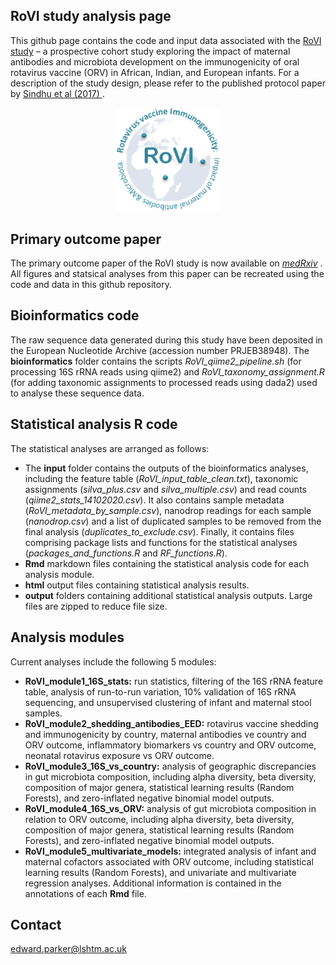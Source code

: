 ## RoVI study analysis page

This github page contains the code and input data associated with the [RoVI study](https://www.liverpool.ac.uk/infection-and-global-health/rovi/) – a prospective cohort study exploring the impact of maternal antibodies and microbiota development on the immunogenicity of oral rotavirus vaccine (ORV) in African, Indian, and European infants. For a description of the study design, please refer to the published protocol paper by [Sindhu et al (2017) ](https://pubmed.ncbi.nlm.nih.gov/28719399/).

<p align="center" width="100%" height="50%" width="50%"><img width="33%" src="RoVI_logo.png"> </p>

## Primary outcome paper

The primary outcome paper of the RoVI study is now available on [*medRxiv*](https://www.medrxiv.org/content/10.1101/2020.11.02.20224576v1) . All figures and statsical analyses from this paper can be recreated using the code and data in this github repository.

## Bioinformatics code

The raw sequence data generated during this study have been deposited in the European Nucleotide Archive (accession number PRJEB38948). The **bioinformatics** folder contains the scripts *RoVI_qiime2_pipeline.sh* (for processing 16S rRNA reads using qiime2) and *RoVI_taxonomy_assignment.R* (for adding taxonomic assignments to processed reads using dada2) used to analyse these sequence data.

## Statistical analysis R code

The statistical analyses are arranged as follows:
- The **input** folder contains the outputs of the bioinformatics analyses, including the feature table (*RoVI_input_table_clean.txt*), taxonomic assignments (*silva_plus.csv* and *silva_multiple.csv*) and read counts (*qiime2_stats_14102020.csv*). It also contains sample metadata (*RoVI_metadata_by_sample.csv*), nanodrop readings for each sample (*nanodrop.csv*) and a list of duplicated samples to be removed from the final analysis (*duplicates_to_exclude.csv*). Finally, it contains files comprising package lists and functions for the statistical analyses (*packages_and_functions.R* and *RF_functions.R*).
- **Rmd** markdown files containing the statistical analysis code for each analysis module.
- **html** output files containing statistical analysis results.
- **output** folders containing additional statistical analysis outputs.
Large files are zipped to reduce file size.

## Analysis modules

Current analyses include the following 5  modules:
- **RoVI_module1_16S_stats:** run statistics, filtering of the 16S rRNA feature table, analysis of run-to-run variation, 10% validation of 16S rRNA sequencing, and unsupervised clustering of infant and maternal stool samples.
- **RoVI_module2_shedding_antibodies_EED:** rotavirus vaccine shedding and immunogenicity by country, maternal antibodies ve country and ORV outcome, inflammatory biomarkers vs country and ORV outcome, neonatal rotavirus exposure vs ORV outcome.
- **RoVI_module3_16S_vs_country:** analysis of geographic discrepancies in gut microbiota composition, including alpha diversity, beta diversity,  composition of major genera, statistical learning results (Random Forests), and zero-inflated negative binomial model outputs.
- **RoVI_module4_16S_vs_ORV:** analysis of gut microbiota composition in relation to ORV outcome, including alpha diversity, beta diversity,  composition of major genera, statistical learning results (Random Forests), and zero-inflated negative binomial model outputs.
- **RoVI_module5_multivariate_models:** integrated analysis of infant and maternal cofactors associated with ORV outcome, including statistical learning results (Random Forests), and univariate and multivariate regression analyses.
Additional information is contained in the annotations of each **Rmd** file.

## Contact
edward.parker@lshtm.ac.uk
